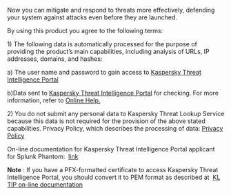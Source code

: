 [comment]: # " File: README.md"
[comment]: # ""
[comment]: # "Licensed under Apache 2.0 (https://www.apache.org/licenses/LICENSE-2.0.txt)"
[comment]: # ""
Now you can mitigate and respond to threats more effectively, defending your system against attacks
even before they are launched.  
  
By using this product you agree to the following terms:

1\) The following data is automatically processed for the purpose of providing the product’s main
capabilities, including analysis of URLs, IP addresses, domains, and hashes:

a\) The user name and password to gain access to [Kaspersky Threat Intelligence
Portal](https://tip.kaspersky.com)

b)Data sent to [Kaspersky Threat Intelligence Portal](https://tip.kaspersky.com) for checking. For
more information, refer to [Online
Help.](https://click.kaspersky.com/?hl=en-US&link=online_help&pid=KTIPSP&version=1.0&helpid=184492)

  

2\) You do not submit any personal data to Kaspersky Threat Lookup Service because this data is not
required for the provision of the above stated capabilities. Privacy Policy, which describes the
processing of data: [Privacy Policy](https://www.kaspersky.com/products-and-services-privacy-policy)

  
On-line documentation for Kaspersky Threat Intelligence Portal applicant for Splunk Phantom: 
[link](https://click.kaspersky.com/?hl=en-US&link=online_help&pid=KTIPSP&version=1.0&helpid=184492)  
  
**Note** : If you have a PFX-formatted certificate to access Kaspersky Threat Intelligence Portal,
you should convert it to PEM format as described at  [KL TIP on-line
documentation](https://tip.kaspersky.com/help/Doc_data/ConvertingCertToPEM.htm)  
